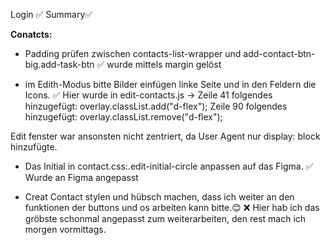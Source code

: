 Login ✅
Summary✅

**Conatcts:** 
- Padding prüfen zwischen contacts-list-wrapper und add-contact-btn-big.add-task-btn
✅ wurde mittels margin gelöst


- im Edith-Modus bitte Bilder einfügen linke Seite und in den Feldern die Icons. 
✅ Hier wurde in edit-contacts.js -> 
Zeile 41 folgendes hinzugefügt: overlay.classList.add("d-flex");
Zeile 90 folgendes hinzugefügt: overlay.classList.remove("d-flex");

Edit fenster war ansonsten nicht zentriert, da User Agent nur display: block hinzufügte.



- Das Initial in contact.css:.edit-initial-circle anpassen auf das Figma.
✅ Wurde an Figma angepasst


- Creat Contact stylen und hübsch machen, dass ich weiter an den funktionen der buttons und os arbeiten kann bitte.😊
❌ Hier hab ich das gröbste schonmal angepasst zum weiterarbeiten, den rest mach ich morgen vormittags.